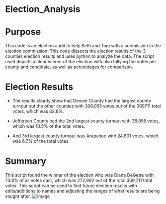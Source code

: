 # Election_Analysis

# Purpose
This code is an election audit to help Seth and Tom with a submission to the election commission. This code dissects the election results of the 3 counties election results and uses python to analyze the data. The script used depicts a clear winner of the election with also tallying the votes per county and candidate, as well as percentages for comparison. 

# Election Results



* The results clearly show that Denver County had the largest county turnout out the other counties with 306,055 votes out of the 369711 total votes, which was 82.8%. 

* Jefferson County had the 2nd largest county turnout with 38,855 votes, which was 10.5% of the total votes. 

* And 3rd largest county turnout was Arapahoe with 24,801 votes, which was 6.7% of the total votes. 

# Summary
This script found the winner of the election who was Diana DeGette with 73.8% of all votes cast, which was 272,892 out of the total 369,711 total votes. This script can be used to find future election results with edits/additions to names and adjusting the ranges of what results are being sought after. 
![image](https://user-images.githubusercontent.com/86068655/140750486-0c685da1-8f28-481e-bf8d-317f0afcf47a.png)
